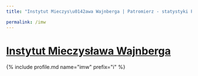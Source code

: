 ```yaml
---
title: "Instytut Mieczys\u0142awa Wajnberga | Patromierz - statystyki Patronite.pl"

permalink: /imw
---
```


# [Instytut Mieczysława Wajnberga](https://patronite.pl/imw)

{% include profile.md name="imw" prefix="i" %}
